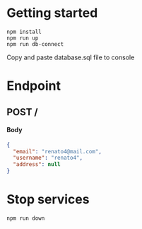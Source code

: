 # Getting started

```
npm install
npm run up
npm run db-connect
```

Copy and paste database.sql file to console

# Endpoint

## POST /

#### Body

```json
{
  "email": "renato4@mail.com",
  "username": "renato4",
  "address": null
}
```

# Stop services

`npm run down`
